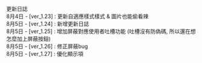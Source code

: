 更新日誌</br>
8月4日 - [ver_1.23] : 更新自適應樣式樣式 & 圖片也能偷看辣</br>
8月5日 - [ver_1.24] : 新增更新日誌</br>
8月5日 - [ver_1.25] : 增加屏蔽對應使用者吐槽功能 (吐槽沒有防偽碼, 所以還在想怎麼加上屏蔽按鈕)</br>
8月5日 - [ver_1.26] : 修正屏蔽bug</br>
8月5日 - [ver_1.27] : 優化顯示項</br>
